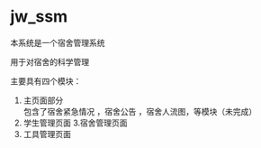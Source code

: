 # jw_ssm
本系统是一个宿舍管理系统

用于对宿舍的科学管理

主要具有四个模块：
1. 主页面部分  
  包含了宿舍紧急情况 ，宿舍公告 ，宿舍人流图，等模块（未完成）
2. 学生管理页面
3.宿舍管理页面
4. 工具管理页面
